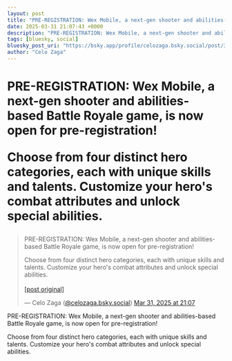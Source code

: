 ```yaml
---
layout: post
title: "PRE-REGISTRATION: Wex Mobile, a next-gen shooter and abilities-based Battle Royale game, is now open for pre-registration!  Choose from four distinct hero categories, each with unique skills and talents. Customize your hero's combat attributes and unlock special abilities."
date: 2025-03-31 21:07:43 +0000
description: "PRE-REGISTRATION: Wex Mobile, a next-gen shooter and abilities-based Battle Royale game, is now open for pre-registration!  Choose from four distinct he..."
tags: [bluesky, social]
bluesky_post_uri: "https://bsky.app/profile/celozaga.bsky.social/post/3llpbbt64bd26"
author: "Celo Zaga"
---
```


<h1 class="bluesky-post-title">PRE-REGISTRATION: Wex Mobile, a next-gen shooter and abilities-based Battle Royale game, is now open for pre-registration!

Choose from four distinct hero categories, each with unique skills and talents. Customize your hero's combat attributes and unlock special abilities.</h1>


<blockquote class="bluesky-embed" data-bluesky-uri="at://did:plc:lmh6rennptq77inaztnovw4b/app.bsky.feed.post/3llpbbt64bd26" data-bluesky-embed-color-mode="system">
<p lang="">PRE-REGISTRATION: Wex Mobile, a next-gen shooter and abilities-based Battle Royale game, is now open for pre-registration!

Choose from four distinct hero categories, each with unique skills and talents. Customize your hero's combat attributes and unlock special abilities.<br><br><a href="https://bsky.app/profile/celozaga.bsky.social/post/3llpbbt64bd26">[post original]</a></p>
&mdash; Celo Zaga (<a href="https://bsky.app/profile/did:plc:lmh6rennptq77inaztnovw4b">@celozaga.bsky.social</a>) <a href="https://bsky.app/profile/celozaga.bsky.social/post/3llpbbt64bd26">Mar 31, 2025 at 21:07</a>
</blockquote>
<script async src="https://embed.bsky.app/static/embed.js" charset="utf-8"></script>


<p class="bluesky-post-description">PRE-REGISTRATION: Wex Mobile, a next-gen shooter and abilities-based Battle Royale game, is now open for pre-registration!

Choose from four distinct hero categories, each with unique skills and talents. Customize your hero's combat attributes and unlock special abilities.</p>

